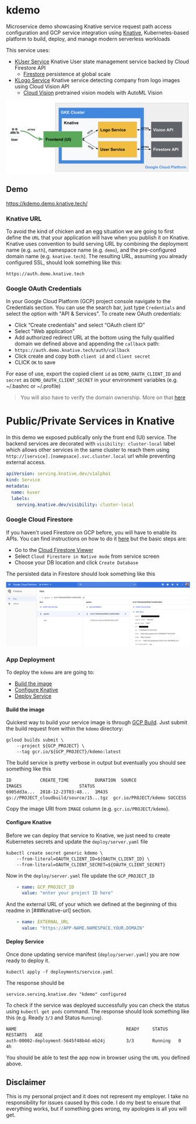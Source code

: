 # kdemo

Microservice demo showcasing Knative service request path access configuration and GCP service integration using [Knative](https://github.com/knative/docs), Kubernetes-based platform to build, deploy, and manage modern serverless workloads

This service uses:
* [KUser Service](https://github.com/mchmarny/kuser) Knative User state management service backed by Cloud Firestore API
  * [Firestore](https://cloud.google.com/firestore/) persistence at global scale
* [KLogo Service](https://github.com/mchmarny/klogo) Knative service detecting company from logo images using Cloud Vision API
  * [Cloud Vision](https://cloud.google.com/vision/) pretrained vision models with AutoML Vision

![Diagram](./static/img/overview2.png)

## Demo

https://kdemo.demo.knative.tech/

### Knative URL

To avoid the kind of chicken and an egg situation we are going to first define the `URL` that your application will have when you publish it on Knative. Knative uses convention to build serving URL by combining the deployment name (e.g. `auth`), namespace name (e.g. `demo`), and the pre-configured domain name (e.g. `knative.tech`). The resulting URL, assuming you already configured SSL, should look something like this:

```shell
https://auth.demo.knative.tech
```

### Google OAuth Credentials

In your Google Cloud Platform (GCP) project console navigate to the Credentials section. You can use the search bar, just type `Credentials` and select the option with "API & Services". To create new OAuth credentials:

* Click “Create credentials” and select “OAuth client ID”
* Select "Web application"
* Add authorized redirect URL at the bottom using the fully qualified domain we defined above and appending the `callback` path:
 * `https://auth.demo.knative.tech/auth/callback`
* Click create and copy both `client id` and `client secret`
* CLICK `OK` to save

For ease of use, export the copied client `id` as `DEMO_OAUTH_CLIENT_ID` and `secret` as `DEMO_OAUTH_CLIENT_SECRET` in your environment variables (e.g. ~/.bashrc or ~/.profile)

> You will also have to verify the domain ownership. More on that [here](https://support.google.com/cloud/answer/6158849?hl=en#authorized-domains)

# Public/Private Services in Knative

In this demo we exposed publically only the front end (UI) service. The backend services are decorated with `visibility: cluster-local` label which allows other services in the same cluster to reach them using `http://[service].[namepsace].svc.cluster.local` url while preventing external access.

```yaml
apiVersion: serving.knative.dev/v1alpha1
kind: Service
metadata:
  name: kuser
  labels:
    serving.knative.dev/visibility: cluster-local
```

### Google Cloud Firestore

If you haven't used Firestore on GCP before, you will have to enable its APIs. You can find instructions on how to do it [here](https://firebase.google.com/docs/firestore/quickstart) but the basic steps are:

* Go to the [Cloud Firestore Viewer](https://console.cloud.google.com/firestore/data)
* Select `Cloud Firestore in Native mode` from service screen
* Choose your DB location and click `Create Database`

The persisted data in Firestore should look something like this

![Firestore DB](static/img/firestore-ui.png)

### App Deployment

To deploy the `kdemo` are are going to:

* [Build the image](#build-the-image)
* [Configure Knative](#configure-knative)
* [Deploy Service](#deploy-service)

#### Build the image

Quickest way to build your service image is through [GCP Build](https://cloud.google.com/cloud-build/). Just submit the build request from within the `kdemo` directory:

```shell
gcloud builds submit \
    --project ${GCP_PROJECT} \
	--tag gcr.io/${GCP_PROJECT}/kdemo:latest
```

The build service is pretty verbose in output but eventually you should see something like this

```shell
ID           CREATE_TIME          DURATION  SOURCE                                   IMAGES                      STATUS
6905dd3a...  2018-12-23T03:48...  1M43S     gs://PROJECT_cloudbuild/source/15...tgz  gcr.io/PROJECT/kdemo SUCCESS
```

Copy the image URI from `IMAGE` column (e.g. `gcr.io/PROJECT/kdemo`).

#### Configure Knative

Before we can deploy that service to Knative, we just need to create Kubernetes secrets and update the `deploy/server.yaml` file

```shell
kubectl create secret generic kdemo \
    --from-literal=OAUTH_CLIENT_ID=${OAUTH_CLIENT_ID} \
    --from-literal=OAUTH_CLIENT_SECRET=${OAUTH_CLIENT_SECRET}
```

Now in the `deploy/server.yaml` file update the `GCP_PROJECT_ID`

```yaml
    - name: GCP_PROJECT_ID
      value: "enter your project ID here"
```

And the external URL of your which we defined at the beginning of this readme in [###knative-url] section.

```yaml
    - name: EXTERNAL_URL
      value: "https://APP-NAME.NAMESPACE.YOUR.DOMAIN"
```

#### Deploy Service

Once done updating service manifest (`deploy/server.yaml`) you are now ready to deploy it.

```shell
kubectl apply -f deployments/service.yaml
```

The response should be

```shell
service.serving.knative.dev "kdemo" configured
```

To check if the service was deployed successfully you can check the status using `kubectl get pods` command. The response should look something like this (e.g. Ready `3/3` and Status `Running`).

```shell
NAME                                          READY     STATUS    RESTARTS   AGE
auth-00002-deployment-5645f48b4d-mb24j        3/3       Running   0          4h
```

You should be able to test the app now in browser using the `URL` you defined above.

## Disclaimer

This is my personal project and it does not represent my employer. I take no responsibility for issues caused by this code. I do my best to ensure that everything works, but if something goes wrong, my apologies is all you will get.

